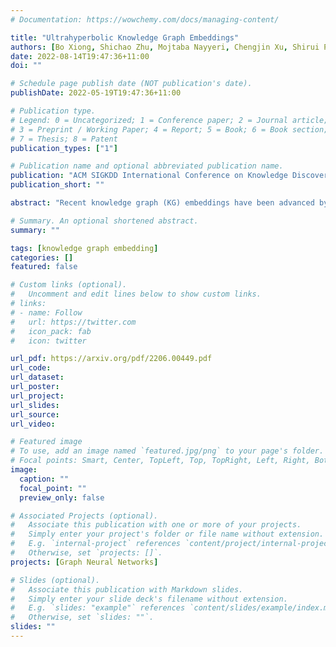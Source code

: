 ```yaml
---
# Documentation: https://wowchemy.com/docs/managing-content/

title: "Ultrahyperbolic Knowledge Graph Embeddings"
authors: [Bo Xiong, Shichao Zhu, Mojtaba Nayyeri, Chengjin Xu, Shirui Pan, Chuan Zhou, Steffen Staab]
date: 2022-08-14T19:47:36+11:00
doi: ""

# Schedule page publish date (NOT publication's date).
publishDate: 2022-05-19T19:47:36+11:00

# Publication type.
# Legend: 0 = Uncategorized; 1 = Conference paper; 2 = Journal article;
# 3 = Preprint / Working Paper; 4 = Report; 5 = Book; 6 = Book section;
# 7 = Thesis; 8 = Patent
publication_types: ["1"]

# Publication name and optional abbreviated publication name.
publication: "ACM SIGKDD International Conference on Knowledge Discovery and Data Mining, KDD-22, Washington DC, Aug 14, 2022 - Aug 18, 2022."
publication_short: ""

abstract: "Recent knowledge graph (KG) embeddings have been advanced by the hyperbolic geometry due to its superior capability for representing hierarchies. The real-world KGs, however, are usually organized not uniformly, rather in a heterogeneous way, i.e., a KG is a mixture of multiple distinct hierarchies and non-hierarchical structures (e.g., cycles). A single homogeneous (either Euclidean or hyperbolic) geometry is not sufficient for representing such heterogeneous structures of KGs. To capture the heterogeneous structures of KGs, we present an Ultrahyperbolic KG Embedding (UltraE) in a pseudo-Riemannian manifold that seamlessly interleaves hyperbolic and spherical submanifolds that can naturally capture different graph structures. In particular, we consider the pseudo-hyperboloid of signature (p,q) and model relations as pseudo-orthogonal transformations that are isometries preserving the pseudo-Riemannian bilinear form. We derive a linearly complex relational parameterization by decomposing the quadratic pseudo-orthogonal transformation into various geometric operators (i.e., rotation, reflection, and translation), allowing for simultaneously modeling heterogeneous geometry as well as complex logical patterns including symmetry, anti-symmetry, inversion, and composition relations. We theoretically show the expressiveness of UltraE and discuss its connection to some existing Euclidean and hyperbolic methods. Experimental results on standard KG benchmarks show that UltraE outperforms previous Euclidean- and hyperbolic-based approaches."

# Summary. An optional shortened abstract.
summary: ""

tags: [knowledge graph embedding]
categories: []
featured: false

# Custom links (optional).
#   Uncomment and edit lines below to show custom links.
# links:
# - name: Follow
#   url: https://twitter.com
#   icon_pack: fab
#   icon: twitter

url_pdf: https://arxiv.org/pdf/2206.00449.pdf
url_code:
url_dataset:
url_poster:
url_project:
url_slides:
url_source:
url_video:

# Featured image
# To use, add an image named `featured.jpg/png` to your page's folder. 
# Focal points: Smart, Center, TopLeft, Top, TopRight, Left, Right, BottomLeft, Bottom, BottomRight.
image:
  caption: ""
  focal_point: ""
  preview_only: false

# Associated Projects (optional).
#   Associate this publication with one or more of your projects.
#   Simply enter your project's folder or file name without extension.
#   E.g. `internal-project` references `content/project/internal-project/index.md`.
#   Otherwise, set `projects: []`.
projects: [Graph Neural Networks]

# Slides (optional).
#   Associate this publication with Markdown slides.
#   Simply enter your slide deck's filename without extension.
#   E.g. `slides: "example"` references `content/slides/example/index.md`.
#   Otherwise, set `slides: ""`.
slides: ""
---
```

